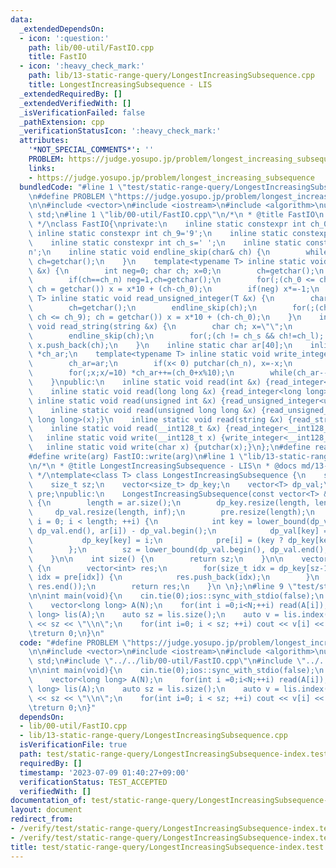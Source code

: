 ```yaml
---
data:
  _extendedDependsOn:
  - icon: ':question:'
    path: lib/00-util/FastIO.cpp
    title: FastIO
  - icon: ':heavy_check_mark:'
    path: lib/13-static-range-query/LongestIncreasingSubsequence.cpp
    title: LongestIncreasingSubsequence - LIS
  _extendedRequiredBy: []
  _extendedVerifiedWith: []
  _isVerificationFailed: false
  _pathExtension: cpp
  _verificationStatusIcon: ':heavy_check_mark:'
  attributes:
    '*NOT_SPECIAL_COMMENTS*': ''
    PROBLEM: https://judge.yosupo.jp/problem/longest_increasing_subsequence
    links:
    - https://judge.yosupo.jp/problem/longest_increasing_subsequence
  bundledCode: "#line 1 \"test/static-range-query/LongestIncreasingSubsequence-index.test.cpp\"\
    \n#define PROBLEM \"https://judge.yosupo.jp/problem/longest_increasing_subsequence\"\
    \n\n#include <vector>\n#include <iostream>\n#include <algorithm>\nusing namespace\
    \ std;\n#line 1 \"lib/00-util/FastIO.cpp\"\n/*\n * @title FastIO\n * @docs md/util/FastIO.md\n\
    \ */\nclass FastIO{\nprivate:\n    inline static constexpr int ch_0='0';\n   \
    \ inline static constexpr int ch_9='9';\n    inline static constexpr int ch_n='-';\n\
    \    inline static constexpr int ch_s=' ';\n    inline static constexpr int ch_l='\\\
    n';\n    inline static void endline_skip(char& ch) {\n        while(ch==ch_l)\
    \ ch=getchar();\n    }\n    template<typename T> inline static void read_integer(T\
    \ &x) {\n        int neg=0; char ch; x=0;\n        ch=getchar();\n        endline_skip(ch);\n\
    \        if(ch==ch_n) neg=1,ch=getchar();\n        for(;(ch_0 <= ch && ch <= ch_9);\
    \ ch = getchar()) x = x*10 + (ch-ch_0);\n        if(neg) x*=-1;\n    }\n    template<typename\
    \ T> inline static void read_unsigned_integer(T &x) {\n        char ch; x=0;\n\
    \        ch=getchar();\n        endline_skip(ch);\n        for(;(ch_0 <= ch &&\
    \ ch <= ch_9); ch = getchar()) x = x*10 + (ch-ch_0);\n    }\n    inline static\
    \ void read_string(string &x) {\n        char ch; x=\"\";\n        ch=getchar();\n\
    \        endline_skip(ch);\n        for(;(ch != ch_s && ch!=ch_l); ch = getchar())\
    \ x.push_back(ch);\n    }\n    inline static char ar[40];\n    inline static char\
    \ *ch_ar;\n    template<typename T> inline static void write_integer(T x) {\n\
    \        ch_ar=ar;\n        if(x< 0) putchar(ch_n), x=-x;\n        if(x==0) putchar(ch_0);\n\
    \        for(;x;x/=10) *ch_ar++=(ch_0+x%10);\n        while(ch_ar--!=ar) putchar(*ch_ar);\n\
    \    }\npublic:\n    inline static void read(int &x) {read_integer<int>(x);}\n\
    \    inline static void read(long long &x) {read_integer<long long>(x);}\n   \
    \ inline static void read(unsigned int &x) {read_unsigned_integer<unsigned int>(x);}\n\
    \    inline static void read(unsigned long long &x) {read_unsigned_integer<unsigned\
    \ long long>(x);}\n    inline static void read(string &x) {read_string(x);}\n\
    \    inline static void read(__int128_t &x) {read_integer<__int128_t>(x);}\n \
    \   inline static void write(__int128_t x) {write_integer<__int128_t>(x);}\n \
    \   inline static void write(char x) {putchar(x);}\n};\n#define read(arg) FastIO::read(arg)\n\
    #define write(arg) FastIO::write(arg)\n#line 1 \"lib/13-static-range-query/LongestIncreasingSubsequence.cpp\"\
    \n/*\n * @title LongestIncreasingSubsequence - LIS\n * @docs md/13-static-range-query/LongestIncreasingSubsequence.md\n\
    \ */\ntemplate<class T> class LongestIncreasingSubsequence {\n    size_t length;\n\
    \    size_t sz;\n    vector<size_t> dp_key;\n    vector<T> dp_val;\n    vector<size_t>\
    \ pre;\npublic:\n    LongestIncreasingSubsequence(const vector<T> & ar, T inf=3e18)\
    \ {\n        length = ar.size();\n        dp_key.resize(length, length);\n   \
    \     dp_val.resize(length, inf);\n        pre.resize(length);\n        for (int\
    \ i = 0; i < length; ++i) {\n            int key = lower_bound(dp_val.begin(),\
    \ dp_val.end(), ar[i]) - dp_val.begin();\n            dp_val[key] = ar[i];\n \
    \           dp_key[key] = i;\n            pre[i] = (key ? dp_key[key-1] : length);\n\
    \        };\n        sz = lower_bound(dp_val.begin(), dp_val.end(), inf) - dp_val.begin();\n\
    \    }\n\n    int size() {\n        return sz;\n    }\n\n    vector<int> index()\
    \ {\n        vector<int> res;\n        for(size_t idx = dp_key[sz-1]; idx != length;\
    \ idx = pre[idx]) {\n            res.push_back(idx);\n        }\n        reverse(res.begin(),\
    \ res.end());\n        return res;\n    }\n \n};\n#line 9 \"test/static-range-query/LongestIncreasingSubsequence-index.test.cpp\"\
    \n\nint main(void){\n    cin.tie(0);ios::sync_with_stdio(false);\n    int N; read(N);\n\
    \    vector<long long> A(N);\n    for(int i =0;i<N;++i) read(A[i]);\n    LongestIncreasingSubsequence<long\
    \ long> lis(A);\n    auto sz = lis.size();\n    auto v = lis.index();\n    cout\
    \ << sz << \"\\n\";\n    for(int i=0; i < sz; ++i) cout << v[i] << \" \\n\"[i==sz-1];\n\
    \treturn 0;\n}\n"
  code: "#define PROBLEM \"https://judge.yosupo.jp/problem/longest_increasing_subsequence\"\
    \n\n#include <vector>\n#include <iostream>\n#include <algorithm>\nusing namespace\
    \ std;\n#include \"../../lib/00-util/FastIO.cpp\"\n#include \"../../lib/13-static-range-query/LongestIncreasingSubsequence.cpp\"\
    \n\nint main(void){\n    cin.tie(0);ios::sync_with_stdio(false);\n    int N; read(N);\n\
    \    vector<long long> A(N);\n    for(int i =0;i<N;++i) read(A[i]);\n    LongestIncreasingSubsequence<long\
    \ long> lis(A);\n    auto sz = lis.size();\n    auto v = lis.index();\n    cout\
    \ << sz << \"\\n\";\n    for(int i=0; i < sz; ++i) cout << v[i] << \" \\n\"[i==sz-1];\n\
    \treturn 0;\n}"
  dependsOn:
  - lib/00-util/FastIO.cpp
  - lib/13-static-range-query/LongestIncreasingSubsequence.cpp
  isVerificationFile: true
  path: test/static-range-query/LongestIncreasingSubsequence-index.test.cpp
  requiredBy: []
  timestamp: '2023-07-09 01:40:27+09:00'
  verificationStatus: TEST_ACCEPTED
  verifiedWith: []
documentation_of: test/static-range-query/LongestIncreasingSubsequence-index.test.cpp
layout: document
redirect_from:
- /verify/test/static-range-query/LongestIncreasingSubsequence-index.test.cpp
- /verify/test/static-range-query/LongestIncreasingSubsequence-index.test.cpp.html
title: test/static-range-query/LongestIncreasingSubsequence-index.test.cpp
---
```

